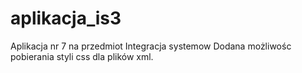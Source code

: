 # aplikacja_is3
Aplikacja nr 7 na przedmiot Integracja systemow
Dodana możliwośc pobierania styli css dla plików xml.
